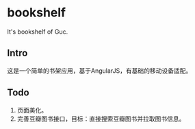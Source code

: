 bookshelf
=========
It's bookshelf of Guc.

Intro
-----
这是一个简单的书架应用，基于AngularJS，有基础的移动设备适配。

Todo
----
1. 页面美化。
2. 完善豆瓣图书接口，目标：直接搜索豆瓣图书并拉取图书信息。
